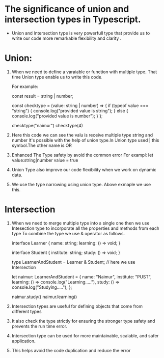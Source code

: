 # The significance of union and intersection types in Typescript.

- Union and Intersection type is very powerfull type that provide us to write our code more remarkable flexibility and clarity .

# Union:

1.  When we need to define a varaiable or function with multiple type. That
    time Union type enable us to write this code.

    For example:

    const result = string | number;

    const checktype = (value: string | number) => {
    if (typeof value === "string") {
    console.log("provided value is string");
    } else {
    console.log("provided value is number");
    }
    };

    checktype("naimur")
    checktype(4)

2.  Here this code we can see the valu is receive multiple type string and number
    It's possible with the help of union type.In Union type used | this symbol.The other name is OR
3.  Enhanced The Type safety by avoid the common error
    For exampl:
    let value:string|number
    value = true

4.  Union Type also improve our code flexibility when we work on dynamic data.
5.  We use the type narrowing using union type. Above exmaple we use this.

# Intersection

1. When we need to merge multiple type into a single one then we use
   Intesection type to incorporate all the properties and methods from each type
   To combine the type we use & operator as follows.

   interface Learner {
   name: string;
   learning: () => void;
   }

   interface Student {
   institute: string;
   study: () => void;
   }

   type LearnerAndStudent = Learner & Student; // here we use Intersection

   let naimur: LearnerAndStudent = {
   name: "Naimur",
   institute: "PUST",
   learning: () => console.log("Learning....."),
   study: () => console.log("Studying....."),
   };

   naimur.study()
   naimur.learning()

2. Intersection types are useful for defining objects that come from different types
3. It also check the type strictly for ensuring the stronger type safety and prevents the run time error.
4. Intersection type can be used for more maintainable, scalable, and safer application.
5. This helps avoid the code duplication and reduce the error
